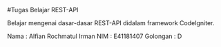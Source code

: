 #Tugas Belajar REST-API

Belajar mengenai dasar-dasar REST-API didalam framework CodeIgniter.

Nama : Alfian Rochmatul Irman NIM : E41181407 Golongan : D
